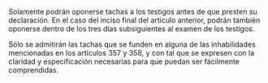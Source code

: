 Solamente podrán oponerse tachas a los testigos antes de que presten su declaración. En el caso del inciso final del artículo anterior, podrán también oponerse dentro de los tres días subsiguientes al examen de los testigos.

Sólo se admitirán las tachas que se funden en alguna de las inhabilidades mencionadas en los artículos 357 y 358, y con tal que se expresen con la claridad y especificación necesarias para que puedan ser fácilmente comprendidas.